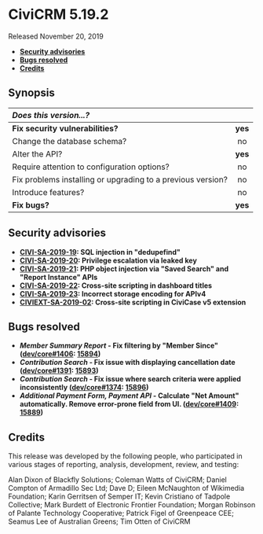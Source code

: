 # CiviCRM 5.19.2

Released November 20, 2019

- **[Security advisories](#security)**
- **[Bugs resolved](#bugs)**
- **[Credits](#credits)**

## <a name="synopsis"></a>Synopsis

| *Does this version...?*                                         |         |
|:--------------------------------------------------------------- |:-------:|
| **Fix security vulnerabilities?**                               | **yes** |
| Change the database schema?                                     |   no    |
| Alter the API?                                                  | **yes** |
| Require attention to configuration options?                     |   no    |
| Fix problems installing or upgrading to a previous version?     |   no    |
| Introduce features?                                             |   no    |
| **Fix bugs?**                                                   | **yes** |

## <a name="security"></a>Security advisories

- **[CIVI-SA-2019-19](https://civicrm.org/advisory/civi-sa-2019-19-sqli-in-dedupefind): SQL injection in "dedupefind"**
- **[CIVI-SA-2019-20](https://civicrm.org/advisory/civi-sa-2019-20-privilege-escalation-via-leaked-key): Privilege escalation via leaked key**
- **[CIVI-SA-2019-21](https://civicrm.org/advisory/civi-sa-2019-21-poi-saved-search-and-report-instance-apis): PHP object injection via "Saved Search" and "Report Instance" APIs**
- **[CIVI-SA-2019-22](https://civicrm.org/advisory/civi-sa-2019-22-xss-in-dashboard-titles): Cross-site scripting in dashboard titles**
- **[CIVI-SA-2019-23](https://civicrm.org/advisory/civi-sa-2019-23-incorrect-storage-encoding-for-apiv4): Incorrect storage encoding for APIv4**
- **[CIVIEXT-SA-2019-02](https://civicrm.org/advisory/civiext-sa-2019-02-xss-in-civicase-v5-extension): Cross-site scripting in CiviCase v5 extension**

## <a name="bugs"></a>Bugs resolved

- **_Member Summary Report_ - Fix filtering by "Member Since" ([dev/core#1406](https://lab.civicrm.org/dev/core/issues/1406): [15894](https://github.com/civicrm/civicrm-core/pull/15894))**
- **_Contribution Search_ - Fix issue with displaying cancellation date ([dev/core#1391](https://lab.civicrm.org/dev/core/issues/1391): [15893](https://github.com/civicrm/civicrm-core/pull/15893))**
- **_Contribution Search_ - Fix issue where search criteria were applied inconsistently ([dev/core#1374](https://lab.civicrm.org/dev/core/issues/1374): [15896](https://github.com/civicrm/civicrm-core/pull/15896))**
- **_Additional Payment Form, Payment API_ - Calculate "Net Amount" automatically. Remove error-prone field from UI. ([dev/core#1409](https://lab.civicrm.org/dev/core/issues/1409): [15889](https://github.com/civicrm/civicrm-core/pull/15889))**

## <a name="credits"></a>Credits

This release was developed by the following people, who participated in
various stages of reporting, analysis, development, review, and testing:

Alan Dixon of Blackfly Solutions; Coleman Watts of CiviCRM; Daniel Compton
of Armadillo Sec Ltd; Dave D; Eileen McNaughton of Wikimedia Foundation;
Karin Gerritsen of Semper IT; Kevin Cristiano of Tadpole Collective; Mark
Burdett of Electronic Frontier Foundation; Morgan Robinson of Palante
Technology Cooperative; Patrick Figel of Greenpeace CEE; Seamus Lee of
Australian Greens; Tim Otten of CiviCRM